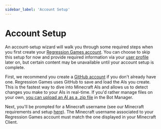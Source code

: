 ```yaml
---
sidebar_label: 'Account Setup'
---
```


# Account Setup

An account-setup wizard will walk you through some required steps when you first create your [Regression Games account](https://play.regression.gg).
You can choose to skip this setup for now and provide required information via your [user profile](https://play.regression.gg/account) later on, 
but certain content may be unavailable until your account setup is complete.

First, we recommend you create a [GitHub account](https://www.github.com) if you don't already have one.
Regression Games uses GitHub to save and load the AIs you create. This is the fastest way to dive into Minecraft AIs and allows us to detect changes you make to your AIs in real-time.
If you'd rather manage files on your own, [you can upload an AI as a .zip file](TODO-REG-1035:-Add-section-and-link-here) in the Bot Manager.

Next, you'll be prompted for a Minecraft username (see our Minecraft requirements and setup [here](supported-games/minecraft/requirements)).
The Minecraft username associated to your Regression Games account must match the one displayed in your Minecraft Client.